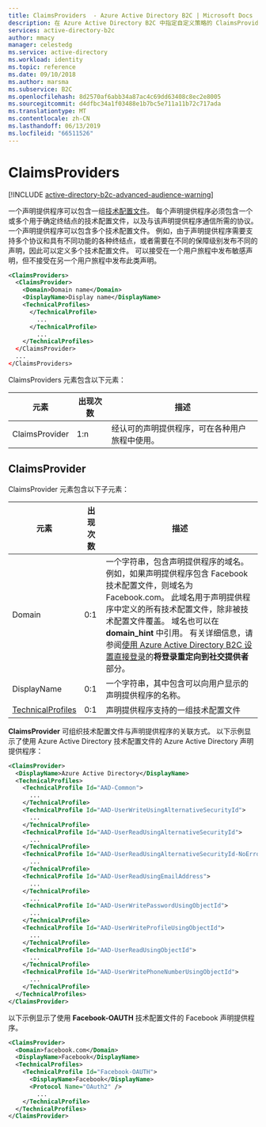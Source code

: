 ```yaml
---
title: ClaimsProviders  - Azure Active Directory B2C | Microsoft Docs
description: 在 Azure Active Directory B2C 中指定自定义策略的 ClaimsProvider 元素。
services: active-directory-b2c
author: mmacy
manager: celestedg
ms.service: active-directory
ms.workload: identity
ms.topic: reference
ms.date: 09/10/2018
ms.author: marsma
ms.subservice: B2C
ms.openlocfilehash: 8d2570af6abb34a87ac4c69dd63408c8ec2e8005
ms.sourcegitcommit: d4dfbc34a1f03488e1b7bc5e711a11b72c717ada
ms.translationtype: MT
ms.contentlocale: zh-CN
ms.lasthandoff: 06/13/2019
ms.locfileid: "66511526"
---
```

# <a name="claimsproviders"></a>ClaimsProviders

[!INCLUDE [active-directory-b2c-advanced-audience-warning](../../includes/active-directory-b2c-advanced-audience-warning.md)]

一个声明提供程序可以包含一组[技术配置文件](technicalprofiles.md)。 每个声明提供程序必须包含一个或多个用于确定终结点的技术配置文件，以及与该声明提供程序通信所需的协议。 一个声明提供程序可以包含多个技术配置文件。 例如，由于声明提供程序需要支持多个协议和具有不同功能的各种终结点，或者需要在不同的保障级别发布不同的声明，因此可以定义多个技术配置文件。 可以接受在一个用户旅程中发布敏感声明，但不接受在另一个用户旅程中发布此类声明。

```XML
<ClaimsProviders>
  <ClaimsProvider>
    <Domain>Domain name</Domain>
    <DisplayName>Display name</DisplayName>
    <TechnicalProfiles>
      </TechnicalProfile>
        ...
      </TechnicalProfile>
        ...
    </TechnicalProfiles>
  </ClaimsProvider>
  ...
</ClaimsProviders>
```

ClaimsProviders  元素包含以下元素：

| 元素 | 出现次数 | 描述 |
| ------- | ----------- | ----------- |
| ClaimsProvider | 1:n | 经认可的声明提供程序，可在各种用户旅程中使用。 |

## <a name="claimsprovider"></a>ClaimsProvider

ClaimsProvider  元素包含以下子元素：

| 元素 | 出现次数 | 描述 |
| ------- | ---------- | ----------- |
| Domain | 0:1 | 一个字符串，包含声明提供程序的域名。 例如，如果声明提供程序包含 Facebook 技术配置文件，则域名为 Facebook.com。 此域名用于声明提供程序中定义的所有技术配置文件，除非被技术配置文件覆盖。 域名也可以在 **domain_hint** 中引用。 有关详细信息，请参阅[使用 Azure Active Directory B2C 设置直接登录](direct-signin.md)的**将登录重定向到社交提供者**部分。 |
| DisplayName | 0:1 | 一个字符串，其中包含可以向用户显示的声明提供程序的名称。 |
| [TechnicalProfiles](technicalprofiles.md) | 0:1 | 声明提供程序支持的一组技术配置文件 |

**ClaimsProvider** 可组织技术配置文件与声明提供程序的关联方式。 以下示例显示了使用 Azure Active Directory 技术配置文件的 Azure Active Directory 声明提供程序：

```XML
<ClaimsProvider>
  <DisplayName>Azure Active Directory</DisplayName>
  <TechnicalProfiles>
    <TechnicalProfile Id="AAD-Common">
      ...
    </TechnicalProfile>
    <TechnicalProfile Id="AAD-UserWriteUsingAlternativeSecurityId">
      ...
    </TechnicalProfile>
    <TechnicalProfile Id="AAD-UserReadUsingAlternativeSecurityId">
      ...
    </TechnicalProfile>
    <TechnicalProfile Id="AAD-UserReadUsingAlternativeSecurityId-NoError">
      ...
    </TechnicalProfile>
    <TechnicalProfile Id="AAD-UserReadUsingEmailAddress">
      ...
    </TechnicalProfile>
      ...
    <TechnicalProfile Id="AAD-UserWritePasswordUsingObjectId">
      ...
    </TechnicalProfile>
    <TechnicalProfile Id="AAD-UserWriteProfileUsingObjectId">
      ...
    </TechnicalProfile>
    <TechnicalProfile Id="AAD-UserReadUsingObjectId">
      ...
    </TechnicalProfile>
    <TechnicalProfile Id="AAD-UserWritePhoneNumberUsingObjectId">
      ...
    </TechnicalProfile>
  </TechnicalProfiles>
</ClaimsProvider>
```

以下示例显示了使用 **Facebook-OAUTH** 技术配置文件的 Facebook 声明提供程序。

```XML
<ClaimsProvider>
  <Domain>facebook.com</Domain>
  <DisplayName>Facebook</DisplayName>
  <TechnicalProfiles>
    <TechnicalProfile Id="Facebook-OAUTH">
      <DisplayName>Facebook</DisplayName>
      <Protocol Name="OAuth2" />
        ...
    </TechnicalProfile>
  </TechnicalProfiles>
</ClaimsProvider>
```
